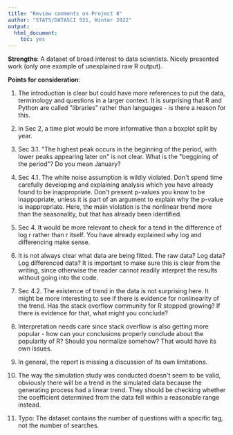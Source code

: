 ```yaml
---
title: "Review comments on Project 8"
author: "STATS/DATASCI 531, Winter 2022"
output:
  html_document:
    toc: yes
---
```


**Strengths**: A dataset of broad interest to data scientists. Nicely presented work (only one example of unexplained raw R output).

**Points for consideration**:

1. The introduction is clear but could have more references to put the data, terminology and questions in a larger context. It is surprising that R and Python are called "libraries" rather than languages - is there a reason for this.

2. In Sec 2, a time plot would be more informative than a boxplot split by year.

3. Sec 3.1. "The highest peak occurs in the beginning of the period, with lower peaks appearing later on" is not clear. What is the "beggining of the period"? Do you mean January?  

4. Sec 4.1. The white noise assumption is wildly violated. Don't spend time carefully developing and explaining analysis which you have already found to be inappropriate. Don't present p-values you know to be inappopriate, unless it is part of an argument to explain why the p-value is inappropriate. Here, the main violation is the nonlinear trend more than the seasonality, but that has already been identified. 

5. Sec 4. It would be more relevant to check for a tend in the difference of log r rather than r itself. You have already explained why log and differencing make sense.

6. It is not always clear what data are being fitted. The raw data? Log data? Log differenced data? It is important to make sure this is clear from the writing, since otherwise the reader cannot readily interpret the results without going into the code.

7. Sec 4.2. The existence of trend in the data is not surprising here. It might be more interesting to see if there is evidence for nonlinearity of the trend. Has the stack overflow community for R stopped growing? If there is evidence for that, what might you conclude?

8. Interpretation needs care since stack overflow is also getting more popular - how can your conclusions properly conclude about the popularity of R? Should you normalize somehow? That would have its own issues.

9. In general, the report is missing a discussion of its own limitations.

10. The way the simulation study was conducted doesn't seem to be valid, obviously there will be a trend in the simulated data because the generating process had a linear trend. They should be checking whether the coefficient determined from the data fell within a reasonable range instead.

11. Typo: The dataset contains the number of questions with a specific tag, not the number of searches.




